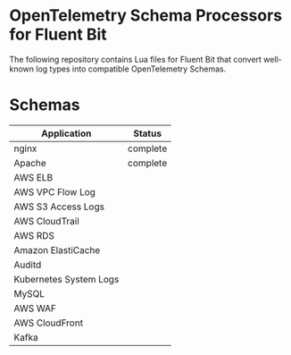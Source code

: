 # OpenTelemetry Schema Processors for Fluent Bit
The following repository contains Lua files for Fluent Bit that convert well-known log types into compatible OpenTelemetry Schemas.

# Schemas
| Application | Status |
| ---- | ---- |
| nginx | complete |
| Apache | complete |
| AWS ELB | |
| AWS VPC Flow Log | |
| AWS S3 Access Logs | |
| AWS CloudTrail | |
| AWS RDS | |
| Amazon ElastiCache | |
| Auditd | |
| Kubernetes System Logs | |
| MySQL | |
| AWS WAF | |
| AWS CloudFront | |
| Kafka | | 
